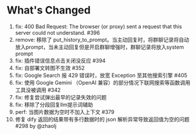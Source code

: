 # What's Changed

1. fix: 400 Bad Request: The browser (or proxy) sent a request that this server could not understand. #396
2. remove: 移除了 put_history_to_prompt。当主动回复时，将群聊记录将自动放入prompt，当未主动回复但是开启群聊增强时，群聊记录将放入system prompt
3. fix: 插件错误信息点击关闭没反应 #394
4. fix: 自部署文转图不生效 #352
5. fix: Google Search 报 429 错误时，放宽 Exception 至其他搜索引擎 #405
6. fix: 使用 Google Gemini （OpenAI 兼容）的部分情况下联网搜索等函数调用工具没被调用 #342
7. fix: 修复尝试弹出最早的记录失效的问题
8. fix: 移除了分段回复llm提示词辅助
9. perf: 当图片数据为空时不加入上下文 #379
10. 修复 dify 返回的结果带有多行数据时的 json 解析异常导致返回值为空的问题 #298 by @zhaolj